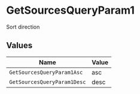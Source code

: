 # GetSourcesQueryParam1

Sort direction


## Values

| Name                        | Value                       |
| --------------------------- | --------------------------- |
| `GetSourcesQueryParam1Asc`  | asc                         |
| `GetSourcesQueryParam1Desc` | desc                        |